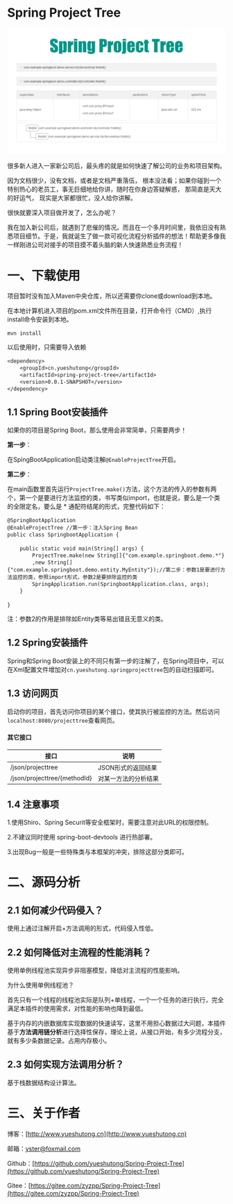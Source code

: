 # Spring Project Tree

![](./picture/220619.png)

很多新人进入一家新公司后，最头疼的就是如何快速了解公司的业务和项目架构。

因为文档很少，没有文档，或者是文档严重落伍， 根本没法看；如果你碰到一个特别热心的老员工，事无巨细地给你讲，随时在你身边答疑解惑， 那简直是天大的好运气， 现实是大家都很忙，没人给你讲解。

很快就要深入项目做开发了，怎么办呢？

我在加入新公司后，就遇到了悲催的情况。而且在一个多月时间里，我依旧没有熟悉项目细节。于是，我就诞生了做一款可视化流程分析插件的想法！帮助更多像我一样刚进公司对接手的项目摸不着头脑的新人快速熟悉业务流程！

# 一、下载使用

项目暂时没有加入Maven中央仓库，所以还需要你clone或download到本地。

在本地计算机进入项目的pom.xml文件所在目录，打开命令行（CMD）,执行install命令安装到本地。

```
mvn install
```

以后使用时，只需要导入依赖

```
<dependency>
    <groupId>cn.yueshutong</groupId>
    <artifactId>spring-project-tree</artifactId>
    <version>0.0.1-SNAPSHOT</version>
</dependency>
```

## 1.1 Spring Boot安装插件

如果你的项目是Spring Boot，那么使用会非常简单，只需要两步！

**第一步**：

在SpingBootApplication启动类注解`@EnableProjectTree`开启。

**第二步**：

在main函数里首先运行`ProjectTree.make()`方法，这个方法的传入的参数有两个，第一个是要进行方法监控的类，书写类似import，也就是说，要么是一个类的全限定名，要么是 * 通配符结尾的形式，完整代码如下：

```
@SpringBootApplication
@EnableProjectTree //第一步：注入Spring Bean
public class SpringbootApplication {

    public static void main(String[] args) {
        ProjectTree.make(new String[]{"com.example.springboot.demo.*"}
        ,new String[]{"com.example.springboot.demo.entity.MyEntity"});//第二步：参数1是要进行方法监控的类，参照import形式，参数2是要排除监控的类
        SpringApplication.run(SpringbootApplication.class, args);
    }

}
```

注：参数2的作用是排除如Entity类等易出错且无意义的类。

## 1.2 Spring安装插件

Spring和Spring Boot安装上的不同只有第一步的注解了，在Spring项目中，可以在Xml配置文件增加对`cn.yueshutong.springprojecttree`包的自动扫描即可。

## 1.3 访问网页

启动你的项目，首先访问你项目的某个接口，使其执行被监控的方法。然后访问`localhost:8080/projecttree`查看网页。

#### 其它接口

| 接口                         | 说明                 |
| ---------------------------- | -------------------- |
| /json/projecttree            | JSON形式的返回结果   |
| /json/projecttree/{methodId} | 对某一方法的分析结果 |

## 1.4 注意事项

1.使用Shiro、Spring Securit等安全框架时，需要注意对此URL的权限控制。

2.不建议同时使用 spring-boot-devtools 进行热部署。

3.出现Bug一般是一些特殊类与本框架的冲突，排除这部分类即可。

# 二、源码分析

## 2.1 如何减少代码侵入？

使用上通过注解开启+方法调用的形式，代码侵入性低。

## 2.2 如何降低对主流程的性能消耗？

使用单例线程池实现异步非阻塞模型，降低对主流程的性能影响。

为什么使用单例线程池？

首先只有一个线程的线程池实际是队列+单线程，一个一个任务的进行执行，完全满足本插件的使用需求，对性能的影响也降到最低。

基于内存的内嵌数据库实现数据的快速读写，这里不用担心数据过大问题，本插件基于**方法调用链分析**进行选择性保存，理论上说，从接口开始，有多少流程分支，就有多少条数据记录。占用内存极小。

## 2.3 如何实现方法调用分析？

基于栈数据结构设计算法。

# 三、关于作者

博客：[http://www.yueshutong.cn](http://www.yueshutong.cn)

邮箱：yster@foxmail.com

Github：[https://github.com/yueshutong/Spring-Project-Tree](https://github.com/yueshutong/Spring-Project-Tree)

Gitee：[https://gitee.com/zyzpp/Spring-Project-Tree](https://gitee.com/zyzpp/Spring-Project-Tree)

